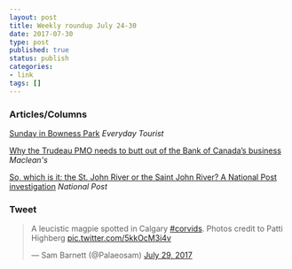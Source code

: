 ```yaml
---
layout: post
title: Weekly roundup July 24-30
date: 2017-07-30
type: post
published: true
status: publish
categories:
- link
tags: []
---
```


### Articles/Columns

[Sunday in Bowness Park](http://everydaytourist.ca/2017/2017/7/17/sunday-in-bowness-park "Sunday in Bowness Park") *Everyday Tourist*

[Why the Trudeau PMO needs to butt out of the Bank of Canada’s business](http://www.macleans.ca/economy/economicanalysis/why-the-trudeau-pmo-needs-to-butt-out-of-the-bank-of-canadas-business/ "Why the Trudeau PMO needs to butt out of the Bank of Canada’s business. By Kevin Carmichael") *Maclean's*

[So, which is it: the St. John River or the Saint John River? A National Post investigation](http://nationalpost.com/news/politics/so-which-is-it-the-st-john-river-or-the-saint-john-river-a-national-post-investigation/wcm/352ddb27-1f67-4532-99bb-496b1690e8cb "So, which is it: the St. John River or the Saint John River? A National Post investigation. By Marie-Danielle Smith") *National Post*

### Tweet

<blockquote class="twitter-tweet" data-lang="en"><p lang="en" dir="ltr">A leucistic magpie spotted in Calgary <a href="https://twitter.com/hashtag/corvids?src=hash">#corvids</a>. Photos credit to Patti Highberg <a href="https://t.co/5kkOcM3i4v">pic.twitter.com/5kkOcM3i4v</a></p>&mdash; Sam Barnett (@Palaeosam) <a href="https://twitter.com/Palaeosam/status/891216801874550785">July 29, 2017</a></blockquote> <script async src="//platform.twitter.com/widgets.js" charset="utf-8"></script>

